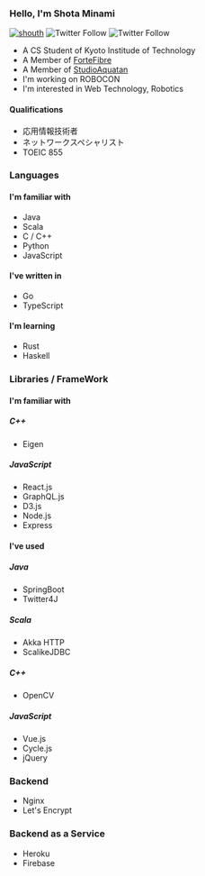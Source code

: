 ### Hello, I'm Shota Minami

[![shouth](https://img.shields.io/endpoint?url=https%3A%2F%2Fatcoder-badges.now.sh%2Fapi%2Fatcoder%2Fjson%2Fshouth)](https://atcoder.jp/users/shouth)
![Twitter Follow](https://img.shields.io/twitter/follow/_shouth?style=social)
![Twitter Follow](https://img.shields.io/twitter/follow/_shouth_kit?style=social)

- A CS Student of Kyoto Institude of Technology
- A Member of [ForteFibre](https://www.fortefibre.net)
- A Member of [StudioAquatan](https://www.aquatan.studio)
- I'm working on ROBOCON
- I'm interested in Web Technology, Robotics

#### Qualifications

- 応用情報技術者
- ネットワークスペシャリスト
- TOEIC 855

### Languages

#### I'm familiar with

- Java
- Scala
- C / C++
- Python
- JavaScript

#### I've written in

- Go
- TypeScript

#### I'm learning

- Rust
- Haskell

### Libraries / FrameWork

#### I'm familiar with

##### C++

- Eigen

##### JavaScript

- React.js
- GraphQL.js
- D3.js
- Node.js
- Express

#### I've used

##### Java

- SpringBoot
- Twitter4J

##### Scala

- Akka HTTP
- ScalikeJDBC

##### C++

- OpenCV

##### JavaScript

- Vue.js
- Cycle.js
- jQuery

### Backend

- Nginx
- Let's Encrypt

### Backend as a Service

- Heroku
- Firebase
